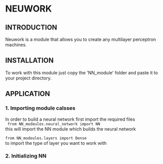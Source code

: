 # NEUWORK

## INTRODUCTION
Neuwork is a module that allows you to create any multilayer perceptron machines.

## INSTALLATION
To work with this module just copy the 'NN_module' folder and paste it to your project directory.

## APPLICATION
### 1. Importing module calsses
In order to build a neural network first import the required files 
<br>
<code>
from NN_modeules.neural_network import NN
</code>
<br>
this will import the NN module which builds the neural network
<br>
<code>
from NN_modeules.layers import Dense
</code>
<br>
to import the type of layer you want to work with

### 2. Initializing NN